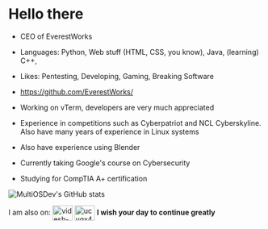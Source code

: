 

# Hello there
- CEO of EverestWorks

- Languages: Python, Web stuff (HTML, CSS, you know), Java, (learning) C++, 

- Likes: Pentesting, Developing, Gaming, Breaking Software

- https://github.com/EverestWorks/

- Working on vTerm, developers are very much appreciated

- Experience in competitions such as Cyberpatriot and NCL Cyberskyline. Also have many years of experience in Linux systems
- Also have experience using Blender

- Currently taking Google's course on Cybersecurity

- Studying for CompTIA A+ certification

![MultiOSDev's GitHub stats](https://github-readme-stats.vercel.app/api?username=multiosdev&show_icons=true&theme=dark)

I am also on:
<a href="https://www.linkedin.com/in/srikar-sampangi-569756302/" target="blank"><img align="center" src="https://raw.githubusercontent.com/rahuldkjain/github-profile-readme-generator/master/src/images/icons/Social/linked-in-alt.svg" alt="videsh-k-ariv" height="30" width="40" /></a>
<a href="https://www.youtube.com/channel/UC8fYVxckx_pusNXBg43f_wg" target="blank"><img align="center" src="https://raw.githubusercontent.com/rahuldkjain/github-profile-readme-generator/master/src/images/icons/Social/youtube.svg" alt="ucvqx44t990jephfmmzdh06a" height="30" width="40" /></a>
**I wish your day to continue greatly**
